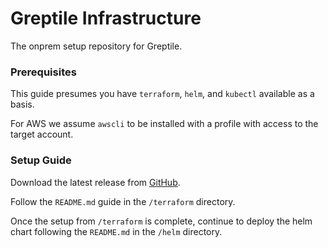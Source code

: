 # Greptile Infrastructure

The onprem setup repository for Greptile.

### Prerequisites

This guide presumes you have `terraform`, `helm`, and `kubectl` available as a basis.

For AWS we assume `awscli` to be installed with a profile with access to the target account. 

### Setup Guide

Download the latest release from [GitHub](https://github.com/greptileai/akupara). 

Follow the `README.md` guide in the `/terraform` directory.

Once the setup from `/terraform` is complete, continue to deploy the helm chart following the `README.md` in the `/helm` directory.

